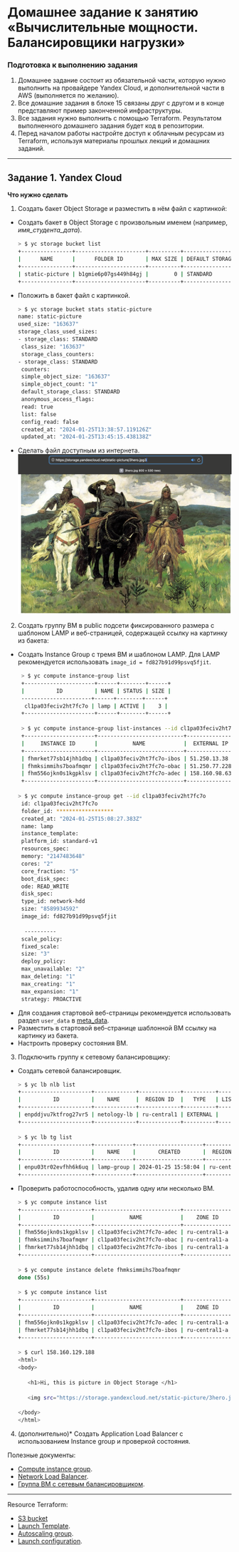 # Домашнее задание к занятию «Вычислительные мощности. Балансировщики нагрузки»  

### Подготовка к выполнению задания

1. Домашнее задание состоит из обязательной части, которую нужно выполнить на провайдере Yandex Cloud, и дополнительной части в AWS (выполняется по желанию). 
2. Все домашние задания в блоке 15 связаны друг с другом и в конце представляют пример законченной инфраструктуры.  
3. Все задания нужно выполнить с помощью Terraform. Результатом выполненного домашнего задания будет код в репозитории. 
4. Перед началом работы настройте доступ к облачным ресурсам из Terraform, используя материалы прошлых лекций и домашних заданий.

---
## Задание 1. Yandex Cloud 

**Что нужно сделать**

1. Создать бакет Object Storage и разместить в нём файл с картинкой:

 - Создать бакет в Object Storage с произвольным именем (например, _имя_студента_дата_).
    ```bash
    > $ yc storage bucket list                                                                        [±15.2 ●●●]
    +----------------+----------------------+----------+-----------------------+---------------------+
    |      NAME      |      FOLDER ID       | MAX SIZE | DEFAULT STORAGE CLASS |     CREATED AT      |
    +----------------+----------------------+----------+-----------------------+---------------------+
    | static-picture | b1gmie6p07gs449h84gj |        0 | STANDARD              | 2024-01-25 13:38:57 |
    +----------------+----------------------+----------+-----------------------+---------------------+
    ```
 - Положить в бакет файл с картинкой.
    ```bash
    > $ yc storage bucket stats static-picture                                                        [±15.2 ●●●]
    name: static-picture
    used_size: "163637"
    storage_class_used_sizes:
   - storage_class: STANDARD
     class_size: "163637"
     storage_class_counters:
   - storage_class: STANDARD
     counters:
     simple_object_size: "163637"
     simple_object_count: "1"
     default_storage_class: STANDARD
     anonymous_access_flags:
     read: true
     list: false
     config_read: false
     created_at: "2024-01-25T13:38:57.119126Z"
     updated_at: "2024-01-25T13:45:15.438138Z"
      ```
 - Сделать файл доступным из интернета.
    ![cartoon](https://github.com/Rain-m-a-n/devops-netology/blob/master/Проект%20в%20облачных%20провайдерах/15.2/pic/cartoon.png)
   
 
2. Создать группу ВМ в public подсети фиксированного размера с шаблоном LAMP и веб-страницей, содержащей ссылку на картинку из бакета:
- Создать Instance Group с тремя ВМ и шаблоном LAMP. Для LAMP рекомендуется использовать `image_id = fd827b91d99psvq5fjit`. 
   ```bash
    > $ yc compute instance-group list                                                                [±15.2 ●●●]
    +----------------------+------+--------+------+
    |          ID          | NAME | STATUS | SIZE |
    ----------------------+------+--------+------+
     cl1pa03feciv2ht7fc7o | lamp | ACTIVE |    3 |
    +----------------------+------+--------+------+

    > $ yc compute instance-group list-instances --id cl1pa03feciv2ht7fc7o                            [±15.2 ●●●]
    +----------------------+---------------------------+---------------+---------------+------------------------+----------------+
    |     INSTANCE ID      |           NAME            |  EXTERNAL IP  |  INTERNAL IP  |         STATUS         | STATUS MESSAGE |
    +----------------------+---------------------------+---------------+---------------+------------------------+----------------+
    | fhmrket77sb14jhh1dbq | cl1pa03feciv2ht7fc7o-ibos | 51.250.13.38  | 192.168.10.28 | RUNNING_ACTUAL [2h32m] |                |
    | fhmksimmihs7boafmqmr | cl1pa03feciv2ht7fc7o-obac | 51.250.77.228 | 192.168.10.18 | RUNNING_ACTUAL [2h31m] |                |
    | fhm556ojkn0s1kgpklsv | cl1pa03feciv2ht7fc7o-adec | 158.160.98.63 | 192.168.10.9  | RUNNING_ACTUAL [23m]   |                |
    +----------------------+---------------------------+---------------+---------------+------------------------+----------------+
   
   > $ yc compute instance-group get --id cl1pa03feciv2ht7fc7o                                                                            [±15.2 ●●●]
    id: cl1pa03feciv2ht7fc7o
    folder_id: ******************
    created_at: "2024-01-25T15:08:27.383Z"
    name: lamp
    instance_template:
    platform_id: standard-v1
    resources_spec:
    memory: "2147483648"
    cores: "2"
    core_fraction: "5"
    boot_disk_spec:
    ode: READ_WRITE
    disk_spec:
    type_id: network-hdd
    size: "8589934592"
    image_id: fd827b91d99psvq5fjit
   
     ----------
    scale_policy:
    fixed_scale:
    size: "3"
    deploy_policy:
    max_unavailable: "2"
    max_deleting: "1"
    max_creating: "1"
    max_expansion: "1"
    strategy: PROACTIVE
    ```
 - Для создания стартовой веб-страницы рекомендуется использовать раздел `user_data` в [meta_data](https://cloud.yandex.ru/docs/compute/concepts/vm-metadata).
 - Разместить в стартовой веб-странице шаблонной ВМ ссылку на картинку из бакета.
 - Настроить проверку состояния ВМ.
 
3. Подключить группу к сетевому балансировщику:

 - Создать сетевой балансировщик.
    ```bash
    > $ yc lb nlb list                                                                                                                     [±15.2 ●●●]
    +----------------------+-------------+-------------+----------+----------------+------------------------+--------+
    |          ID          |    NAME     |  REGION ID  |   TYPE   | LISTENER COUNT | ATTACHED TARGET GROUPS | STATUS |
    +----------------------+-------------+-------------+----------+----------------+------------------------+--------+
    | enpddjvu7ktfrog27vr5 | netology-lb | ru-central1 | EXTERNAL |              1 | enpu03tr02evfhh6k6uq   | ACTIVE |
    +----------------------+-------------+-------------+----------+----------------+------------------------+--------+
    
    > $ yc lb tg list                                                                                                                      [±15.2 ●●●]
    +----------------------+------------+---------------------+-------------+--------------+
    |          ID          |    NAME    |       CREATED       |  REGION ID  | TARGET COUNT |
    +----------------------+------------+---------------------+-------------+--------------+
    | enpu03tr02evfhh6k6uq | lamp-group | 2024-01-25 15:58:04 | ru-central1 |            3 |
    +----------------------+------------+---------------------+-------------+--------------+
    ```
 - Проверить работоспособность, удалив одну или несколько ВМ.
    ```bash
    > $ yc compute instance list                                                                                                           [±15.2 ●●●]
    +----------------------+---------------------------+---------------+---------+---------------+---------------+
    |          ID          |           NAME            |    ZONE ID    | STATUS  |  EXTERNAL IP  |  INTERNAL IP  |
    +----------------------+---------------------------+---------------+---------+---------------+---------------+
    | fhm556ojkn0s1kgpklsv | cl1pa03feciv2ht7fc7o-adec | ru-central1-a | RUNNING | 158.160.98.63 | 192.168.10.9  |
    | fhmksimmihs7boafmqmr | cl1pa03feciv2ht7fc7o-obac | ru-central1-a | RUNNING | 51.250.77.228 | 192.168.10.18 |
    | fhmrket77sb14jhh1dbq | cl1pa03feciv2ht7fc7o-ibos | ru-central1-a | RUNNING | 51.250.13.38  | 192.168.10.28 |
    +----------------------+---------------------------+---------------+---------+---------------+---------------+

    > $ yc compute instance delete fhmksimmihs7boafmqmr                                                                                      [±15.2 ●●●]
    done (55s)
   
    > $ yc compute instance list                                                                                                           [±15.2 ●●●]
    +----------------------+---------------------------+---------------+---------+---------------+---------------+
    |          ID          |           NAME            |    ZONE ID    | STATUS  |  EXTERNAL IP  |  INTERNAL IP  |
    +----------------------+---------------------------+---------------+---------+---------------+---------------+
    | fhm556ojkn0s1kgpklsv | cl1pa03feciv2ht7fc7o-adec | ru-central1-a | RUNNING | 158.160.98.63 | 192.168.10.9  |
    | fhmrket77sb14jhh1dbq | cl1pa03feciv2ht7fc7o-ibos | ru-central1-a | RUNNING | 51.250.13.38  | 192.168.10.28 |
    +----------------------+---------------------------+---------------+---------+---------------+---------------+

    > $ curl 158.160.129.188                                                                                                               [±15.2 ●●●]
    <html>
    <body>

       <h1>Hi, this is picture in Object Storage </h1>

       <img src="https://storage.yandexcloud.net/static-picture/3hero.jpg" /img>

    </body>
    </html>

    ```
4. (дополнительно)* Создать Application Load Balancer с использованием Instance group и проверкой состояния.

Полезные документы:

- [Compute instance group](https://registry.terraform.io/providers/yandex-cloud/yandex/latest/docs/resources/compute_instance_group).
- [Network Load Balancer](https://registry.terraform.io/providers/yandex-cloud/yandex/latest/docs/resources/lb_network_load_balancer).
- [Группа ВМ с сетевым балансировщиком](https://cloud.yandex.ru/docs/compute/operations/instance-groups/create-with-balancer).

---
Resource Terraform:

- [S3 bucket](https://registry.terraform.io/providers/hashicorp/aws/latest/docs/resources/s3_bucket)
- [Launch Template](https://registry.terraform.io/providers/hashicorp/aws/latest/docs/resources/launch_template).
- [Autoscaling group](https://registry.terraform.io/providers/hashicorp/aws/latest/docs/resources/autoscaling_group).
- [Launch configuration](https://registry.terraform.io/providers/hashicorp/aws/latest/docs/resources/launch_configuration).

